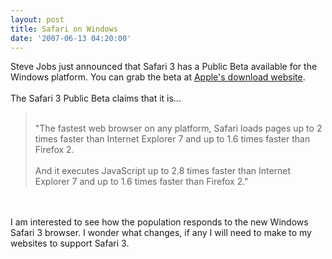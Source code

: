 ```yaml
---
layout: post
title: Safari on Windows
date: '2007-06-13 04:20:00'
---
```


Steve Jobs just announced that Safari 3 has a Public Beta available for the Windows platform. You can grab the beta at <a href="http://www.apple.com/safari/" target="_blank">Apple's download website</a>.<br><br>The Safari 3 Public Beta claims that it is...<br><blockquote cite="http://www.apple.com/safari/"><br>"The fastest web browser on any platform, Safari loads pages up to 2 times faster than Internet Explorer 7 and up to 1.6 times faster than Firefox 2.<br><br>And it executes JavaScript up to 2.8 times faster than Internet Explorer 7 and up to 1.6 times faster than Firefox 2."<br></blockquote><br><br>I am interested to see how the population responds to the new Windows Safari 3 browser. I wonder what changes, if any I will need to make to my websites to support Safari 3.